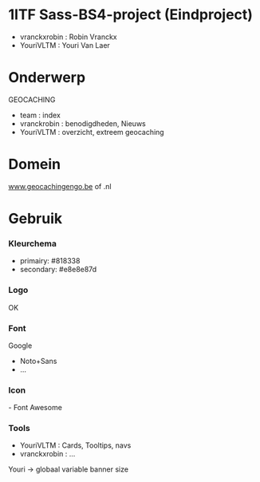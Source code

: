 # 1ITF Sass-BS4-project (Eindproject)
- vranckxrobin : Robin Vranckx 
- YouriVLTM : Youri Van Laer

# Onderwerp
GEOCACHING
- team : index
- vranckrobin : benodigdheden, Nieuws
- YouriVLTM : overzicht, extreem geocaching

# Domein
www.geocachingengo.be of .nl

# Gebruik
<h3>Kleurchema</h3>

- primairy: #818338
- secondary: #e8e8e87d

<h3>Logo</h3>
OK

<h3>Font</h3>
Google

- Noto+Sans
- ...


<h3>Icon</h3>
- Font Awesome

<h3>Tools</h3>

- YouriVLTM : Cards, Tooltips, navs
- vranckxrobin : ...



Youri
-> globaal variable banner size